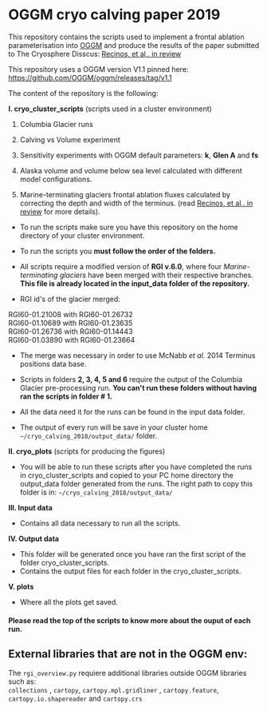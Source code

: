 # OGGM cryo calving paper 2019

This repository contains the scripts used to implement a
frontal ablation parameterisation into [OGGM](www.oggm.org) and produce the 
results of
the paper submitted to The Cryosphere Disscus: 
[Recinos, et al,. in review](https://doi.org/10.5194/tc-2018-254)

This repository uses a OGGM version V1.1 pinned here: 
https://github.com/OGGM/oggm/releases/tag/v1.1

The content of the repository is the following: 

**I. cryo_cluster_scripts** (scripts used in a cluster environment)

1. Columbia Glacier runs
2. Calving vs Volume experiment
3. Sensitivity experiments with OGGM default parameters:
    **k**, **Glen A** and **fs** 
4. Alaska volume and volume below sea level calculated with 
different model configurations.

5. Marine-terminating glaciers frontal ablation fluxes calculated 
by correcting the depth and width of the terminus. (read
 [Recinos, et al,. in review](https://doi.org/10.5194/tc-2018-254) for more
 details).
  

* To run the scripts make sure you have this repository on 
the home directory of your cluster environment.
* To run the scripts you **must follow the order of the folders.** 
* All scripts require a modified version of **RGI v.6.0**, where four 
*Marine-terminating glaciers* have been merged with their respective branches. 
**This file is already located in the input_data folder of the repository.**  

* RGI id's of the glacier merged:    

RGI60-01.21008 with RGI60-01.26732         
RGI60-01.10689 with RGI60-01.23635         
RGI60-01.26736 with RGI60-01.14443    
RGI60-01.03890 with RGI60-01.23664     

* The merge was necessary in order to use 
McNabb *et al.* 2014 Terminus positions data base.

* Scripts in folders **2, 3, 4, 5 and 6** require the output of 
the Columbia Glacier pre-processing run. 
**You can't run these folders without having ran the scripts 
in folder # 1.** 

* All the data need it for the runs can be found in the input data folder.
* The output of every run will be save in your cluster home 
`~/cryo_calving_2018/output_data/` folder.    

**II. cryo_plots** (scripts for producing the figures)
* You will be able to run these scripts after you have completed the runs
in cryo_cluster_scripts and copied to your PC home directory the output_data
 folder generated from the runs. 
 The right path to copy this folder is in:
   `~/cryo_calving_2018/output_data/`

**III. Input data** 
* Contains all data necessary to run all the scripts.

**IV. Output data**
* This folder will be generated once you have ran the 
first script of the folder cryo_cluster_scripts.
* Contains the output files for each folder in the cryo_cluster_scripts.

**V. plots** 
* Where all the plots get saved.


#### Please read the top of the scripts to know more about the ouput of each run.

## External libraries that are not in the OGGM env:    

The `rgi_overview.py` requiere additional libraries outside 
OGGM libraries such as:    
`collections` , `cartopy`, 
`cartopy.mpl.gridliner` , `cartopy.feature`, 
`cartopy.io.shapereader` and `cartopy.crs`   
 
 


